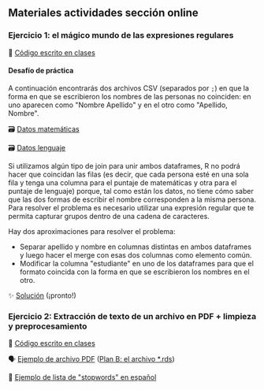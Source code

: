 ## Materiales actividades sección online

### Ejercicio 1: el mágico mundo de las expresiones regulares

:page_facing_up: [Código escrito en clases]()


#### Desafío de práctica
A continuación encontrarás dos archivos CSV (separados por `;`) en que la forma en que se escribieron los nombres de las personas no coinciden: en uno aparecen como "Nombre Apellido" y en el otro como "Apellido, Nombre".

:card_file_box: [Datos matemáticas](https://www.dropbox.com/scl/fi/0r0m3ttp5cagybvk5quhu/matematicas.csv?rlkey=5xddjevkgl0zd2dc7pzxpbweo&dl=0)

:card_file_box: [Datos lenguaje](https://www.dropbox.com/scl/fi/zoh7n0mfhh51539rtmpl6/lenguaje.csv?rlkey=ah9tekr76iwiymm11vo5kdknm&dl=0)

Si utilizamos algún tipo de join para unir ambos dataframes, R no podrá hacer que coincidan las filas (es decir, que cada persona esté en una sola fila y tenga una columna para el puntaje de matemáticas y otra para el puntaje de lenguaje) porque, tal como están los datos, no tiene cómo saber que las dos formas de escribir el nombre corresponden a la misma persona. Para resolver el problema es necesario utilizar una expresión regular que te permita capturar grupos dentro de una cadena de caracteres.

Hay dos aproximaciones para resolver el problema:
 - Separar apellido y nombre en columnas distintas en ambos dataframes y luego hacer el merge con esas dos columnas como elemento común.
 - Modificar la columna "estudiante" en uno de los dataframes para que el formato coincida con la forma en que se escribieron los nombres en el otro.

:sparkles: [Solución]() (¡pronto!)


### Ejercicio 2: Extracción de texto de un archivo en PDF + limpieza y preprocesamiento

📄 [Código escrito en clases]()

🗣️ [Ejemplo de archivo PDF](https://www.dropbox.com/scl/fi/7ubt6pceaw4hxfxgy75f7/20140521.pdf?rlkey=ggnx71ufih6jbtnlmf1nglvv6&dl=0) ([Plan B: el archivo *.rds](https://www.dropbox.com/scl/fi/topr9d7acuhe96b0mky26/discurso_2014.rds?rlkey=ab51ku4lhhquvag6i3fxn3ye3&dl=0))

🔡 [Ejemplo de lista de "stopwords" en español](https://raw.githubusercontent.com/7PartidasDigital/AnaText/master/datos/diccionarios/vacias.txt)
